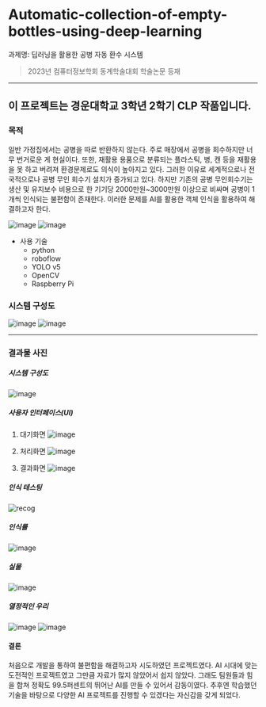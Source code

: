 # Automatic-collection-of-empty-bottles-using-deep-learning
과제명: 딥러닝을 활용한 공병 자동 환수 시스템
> 2023년 컴퓨터정보학회 동계학술대회 학술논문 등재

* * *

## 이 프로젝트는 경운대학교 3학년 2학기 CLP 작품입니다.

### 목적
일반 가정집에서는 공병을 따로 반환하지 않는다. 주로 매장에서 공병을 회수하지만 너무 번거로운 게 현실이다. 또한, 재활용 용품으로 분류되는 플라스틱, 병, 캔 등을 재활용을 못 하고 버려져 환경문제로도 의식이 높아지고 있다. 그러한 이유로 세계적으로나 전국적으로나 공병 무인 회수기 설치가 증가되고 있다. 하지만 기존의 공병 무인회수기는 생산 및 유지보수 비용으로 한 기기당 2000만원~3000만원 이상으로 비싸며 공병이 1개씩 인식되는 불편함이 존재한다. 이러한 문제를 AI를 활용한 객체 인식을 활용하여 해결하고자 한다.

![image](https://github.com/sckdrms/Vehicle-data-analysis-dashboard-for-sudden-acceleration-accidents/assets/56631950/b7d6d996-82f5-4265-9610-a64cad6083d8)
![image](https://github.com/sckdrms/Vehicle-data-analysis-dashboard-for-sudden-acceleration-accidents/assets/56631950/45d22392-a9fc-4a6b-8906-2704736d963a)

* 사용 기술
  - python
  - roboflow
  - YOLO v5
  - OpenCV
  - Raspberry Pi

### 시스템 구성도
![image](https://github.com/sckdrms/Vehicle-data-analysis-dashboard-for-sudden-acceleration-accidents/assets/56631950/e2ba7a36-54af-4102-aab5-f7f9180a2899)
![image](https://github.com/sckdrms/study/assets/56631950/70478dd6-115f-47c6-b706-322a7d51d7b4)

* * *

### 결과물 사진

##### 시스템 구성도
![image](https://github.com/sckdrms/Vehicle-data-analysis-dashboard-for-sudden-acceleration-accidents/assets/56631950/f898b41a-c63d-4b77-96f6-000347bb4bc6)

##### 사용자 인터페이스(UI)
1. 대기화면
![image](https://github.com/sckdrms/Vehicle-data-analysis-dashboard-for-sudden-acceleration-accidents/assets/56631950/610f482e-7a12-44ff-9af0-25b07c9e1ef2)

2. 처리화면
![image](https://github.com/sckdrms/Vehicle-data-analysis-dashboard-for-sudden-acceleration-accidents/assets/56631950/72d92957-fd57-4a2d-9cf8-660a5132b29c)

3. 결과화면
![image](https://github.com/sckdrms/Vehicle-data-analysis-dashboard-for-sudden-acceleration-accidents/assets/56631950/e2296bd1-7503-4c02-9bd6-b4acdcdc1022)

##### 인식 테스팅
![recog](https://github.com/sckdrms/Vehicle-data-analysis-dashboard-for-sudden-acceleration-accidents/assets/56631950/82214fd5-5ed5-4b03-8211-e17710d5b212)

##### 인식률
![image](https://github.com/sckdrms/Automatic-collection-of-empty-bottles-using-deep-learning/assets/56631950/adb1b747-e5b0-49b4-9e1a-4faa471652f7)

##### 실물
![image](https://github.com/sckdrms/Vehicle-data-analysis-dashboard-for-sudden-acceleration-accidents/assets/56631950/94b0bba4-1232-427b-863c-166bf49012a7)

##### 열정적인 우리
![image](https://github.com/sckdrms/Automatic-collection-of-empty-bottles-using-deep-learning/assets/56631950/3aa17914-25f8-4c4c-bda3-7439be983982)
![image](https://github.com/sckdrms/Automatic-collection-of-empty-bottles-using-deep-learning/assets/56631950/fa444ef8-97d8-4d70-8162-185b5cec99c5)


#### 결론
처음으로 개발을 통하여 불편함을 해결하고자 시도하였던 프로젝트였다.
AI 시대에 맞는 도전적인 프로젝트였고 그만큼 자료가 많지 않았어서 쉽지 않았다.
그래도 팀원들과 힘을 합쳐 정확도 99.5퍼센트의 뛰어난 AI를 만들 수 있어서 감동이였다.
추후엔 학습했던 기술을 바탕으로 다양한 AI 프로젝트를 진행할 수 있겠다는 자신감을 갖게 되었다.
